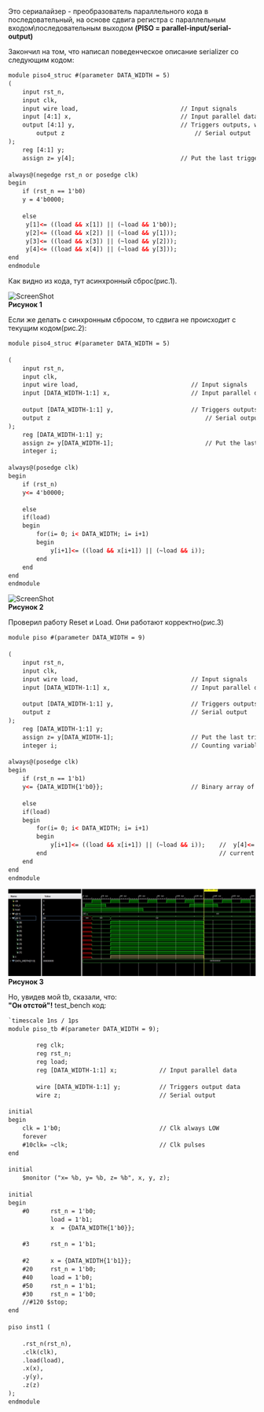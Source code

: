 Это сериалайзер - преобразователь параллельного кода в последовательный, на основе сдвига регистра
с параллельным входом\последовательным выходом  **(PISO = parallel-input/serial-output)**

Закончил на том, что написал поведенческое описание serializer  со следующим кодом:

```html
module piso4_struc #(parameter DATA_WIDTH = 5) 
(
    input rst_n, 
	input clk,
	input wire load,                             // Input signals	
	input [4:1] x,                               // Input parallel data
	output [4:1] y,                              // Triggers outputs, wich goes to the next trigger
    	output z                                     // Serial output   
);
	reg [4:1] y;
	assign z= y[4];                              // Put the last trigger data to serial output

always@(negedge rst_n or posedge clk)
begin
    if (rst_n == 1'b0)
    y = 4'b0000;
    
    else
     y[1]<= ((load && x[1]) || (~load && 1'b0));
     y[2]<= ((load && x[2]) || (~load && y[1])); 
     y[3]<= ((load && x[3]) || (~load && y[2]));
     y[4]<= ((load && x[4]) || (~load && y[3]));    
end
endmodule

```  
Как видно из кода, тут асинхронный сброс(рис.1).

![ScreenShot](https://raw.githubusercontent.com/sht4nigga/FPGA/Assign_Reg/JbFPGA/Transceiver/Serializer/Behavioral/Behavioral%20srlzr.jpg)  
**Рисунок 1**

  
Если же делать с синхронным сбросом, то сдвига не происходит с текущим кодом(рис.2):  
```html
module piso4_struc #(parameter DATA_WIDTH = 5) 

(
    input rst_n, 
	input clk,
	input wire load,                             	// Input signals	
	input [DATA_WIDTH-1:1] x,                       // Input parallel data
	
	output [DATA_WIDTH-1:1] y,                      // Triggers outputs, wich goes to the next trigger
    output z                                            // Serial output
);   
    reg [DATA_WIDTH-1:1] y;
    assign z= y[DATA_WIDTH-1];                          // Put the last trigger data to serial output
    integer i;

always@(posedge clk)
begin
    if (rst_n)
    y<= 4'b0000;
    
    else
    if(load)
    begin
        for(i= 0; i< DATA_WIDTH; i= i+1)
        begin
            y[i+1]<= ((load && x[i+1]) || (~load && i));
        end
    end     
end
endmodule
```

![ScreenShot](https://raw.githubusercontent.com/sht4nigga/FPGA/Assign_Reg/JbFPGA/Transceiver/Serializer/Behavioral/Behavioral%20srlzr2.jpg)  
**Рисунок 2**


 
Проверил работу Reset и Load. Они работают корректно(рис.3)  
```html
module piso #(parameter DATA_WIDTH = 9) 

(
    input rst_n, 
	input clk,
	input wire load,                             	// Input signals	
	input [DATA_WIDTH-1:1] x,                       // Input parallel data
	
	output [DATA_WIDTH-1:1] y,                      // Triggers outputs, wich goes to the next trigger
    output z                                        // Serial output
);   
    reg [DATA_WIDTH-1:1] y;
    assign z= y[DATA_WIDTH-1];                      // Put the last trigger data to serial output
    integer i;                                      // Counting variable

always@(posedge clk)
begin
    if (rst_n == 1'b1)
    y<= {DATA_WIDTH{1'b0}};                         // Binary array of parallel inputs
    
    else
    if(load)
    begin
        for(i= 0; i< DATA_WIDTH; i= i+1)
        begin
            y[i+1]<= ((load && x[i+1]) || (~load && i));    //  y[4]<= ((load && x[4]) || (~load && y[3])); 
        end                                                 // current trigger( y[4] ) gets previous trigger output( y[3] )    
    end     
end
endmodule
```

![ScreenShot](https://raw.githubusercontent.com/sht4nigga/FPGA/Assign_Reg/JbFPGA/Transceiver/Serializer/Behavioral/ex3.jpg) 
**Рисунок 3**

Но, увидев мой tb, сказали, что:  
**"Он отстой"!**
test_bench код:  
```html
`timescale 1ns / 1ps
module piso_tb #(parameter DATA_WIDTH = 9);

        reg clk;
        reg rst_n;
        reg load;
        reg [DATA_WIDTH-1:1] x;            // Input parallel data
        
        wire [DATA_WIDTH-1:1] y;           // Triggers output data
        wire z;                            // Serial output
   
initial
begin
    clk = 1'b0;                            // Clk always LOW
    forever
    #10clk= ~clk;                          // Clk pulses 
end

initial
    $monitor ("x= %b, y= %b, z= %b", x, y, z);

initial
begin
    #0      rst_n = 1'b0;
            load = 1'b1;
            x  = {DATA_WIDTH{1'b0}};
       
    #3      rst_n = 1'b1;
    
    #2      x = {DATA_WIDTH{1'b1}};
    #20     rst_n = 1'b0;
    #40     load = 1'b0;
    #50     rst_n = 1'b1;
    #30     rst_n = 1'b0;
    //#120 $stop; 
end

piso inst1 (

    .rst_n(rst_n),
    .clk(clk),
    .load(load),
    .x(x),
    .y(y),
    .z(z)
);
endmodule
```

